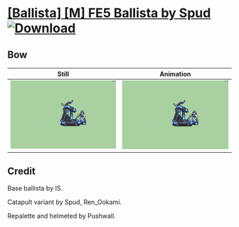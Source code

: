 # [\[Ballista\] \[M\] FE5 Ballista by Spud](./) [![Download](https://img.shields.io/badge/Download--red?style=social&logo=github)](https://minhaskamal.github.io/DownGit/#/home?url=https://github.com/Klokinator/FE-Repo/tree/main/Battle%20Animations%2FInfantry%20-%20(Bow)%20Snipers%20and%20Ballistae%2F%5BBallista%5D%20%5BM%5D%20FE5%20Ballista%20by%20Spud%2F5.%20Bow%20(Ballista))

## Bow

| Still | Animation |
| :---: | :-------: |
| ![Bow still](./Bow_000.png) | ![Bow](./Bow.gif) |

## Credit

Base ballista by IS.

Catapult variant by Spud, Ren_Ookami.

Repalette and helmeted by Pushwall.
